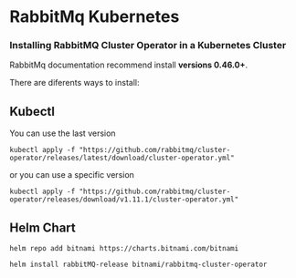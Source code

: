 # RabbitMq Kubernetes

### Installing RabbitMQ Cluster Operator in a Kubernetes Cluster 


RabbitMq documentation recommend install <b>versions 0.46.0+</b>.

There are diferents ways to install:

## Kubectl

You can use the last version 

```
kubectl apply -f "https://github.com/rabbitmq/cluster-operator/releases/latest/download/cluster-operator.yml"
```

or you can use a specific version

```
kubectl apply -f "https://github.com/rabbitmq/cluster-operator/releases/download/v1.11.1/cluster-operator.yml"
```

## Helm Chart 

```
helm repo add bitnami https://charts.bitnami.com/bitnami

helm install rabbitMQ-release bitnami/rabbitmq-cluster-operator
```